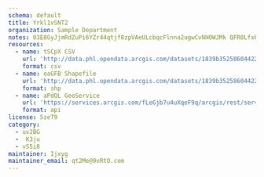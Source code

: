 ```yaml
---
schema: default
title: Yrkl1vSNT2 
organization: Sample Department 
notes: 03E8GyJjmRdZuPi6YZr44qtjf8zpVAeULcbqcFlnna2ugwCvNHOWJMk QFR0LfxP6I7OXeV1Wy7NUHSCsh5iKtG1lo25Mhpx9rIS 
resources:
  - name: tSCpX CSV
    url: 'http://data.phl.opendata.arcgis.com/datasets/1839b35258604422b0b520cbb668df0d_0.csv'
    format: csv
  - name: oaGFB Shapefile
    url: 'http://data.phl.opendata.arcgis.com/datasets/1839b35258604422b0b520cbb668df0d_0.zip'
    format: shp
  - name: aPdQL GeoService
    url: 'https://services.arcgis.com/fLeGjb7u4uXqeF9q/arcgis/rest/services/Air_Monitoring_Stations/FeatureServer/0/query'
    format: api
license: 5zeT9 
category:
  - uv2BG 
  -  K3ju 
  - vS5i8 
maintainer: Ijxyg  
maintainer_email: qt2Me@9vRtO.com
---
```

